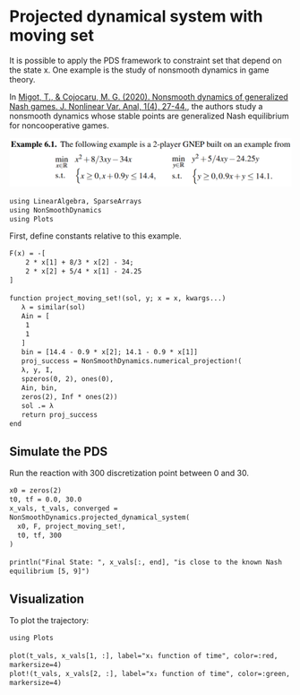 # Projected dynamical system with moving set

It is possible to apply the PDS framework to constraint set that depend on the state x.
One example is the study of nonsmooth dynamics in game theory.

In [Migot, T., & Cojocaru, M. G. (2020). Nonsmooth dynamics of generalized Nash games. J. Nonlinear Var. Anal, 1(4), 27-44.](https://jnva.biemdas.com/issues/JNVA2020-1-4.pdf), the authors study a nonsmooth dynamics whose stable points are generalized Nash equilibrium for noncooperative games.

!["Example 6.1"](./assets/GNEP.png)

```@example ex1
using LinearAlgebra, SparseArrays
using NonSmoothDynamics
using Plots
```

First, define constants relative to this example.

```@example ex1
F(x) = -[
    2 * x[1] + 8/3 * x[2] - 34;
    2 * x[2] + 5/4 * x[1] - 24.25
]

function project_moving_set!(sol, y; x = x, kwargs...)
   λ = similar(sol)
   Ain = [
    1
    1
   ]
   bin = [14.4 - 0.9 * x[2]; 14.1 - 0.9 * x[1]]
   proj_success = NonSmoothDynamics.numerical_projection!(
   λ, y, I,
   spzeros(0, 2), ones(0),
   Ain, bin,
   zeros(2), Inf * ones(2))
   sol .= λ
   return proj_success
end
```

## Simulate the PDS

Run the reaction with 300 discretization point between 0 and 30.

```@example ex1
x0 = zeros(2)
t0, tf = 0.0, 30.0
x_vals, t_vals, converged = NonSmoothDynamics.projected_dynamical_system(
  x0, F, project_moving_set!,
  t0, tf, 300
)

println("Final State: ", x_vals[:, end], "is close to the known Nash equilibrium [5, 9]")
```

## Visualization

To plot the trajectory:

```@example ex1
using Plots

plot(t_vals, x_vals[1, :], label="x₁ function of time", color=:red, markersize=4)
plot!(t_vals, x_vals[2, :], label="x₂ function of time", color=:green, markersize=4)
```
